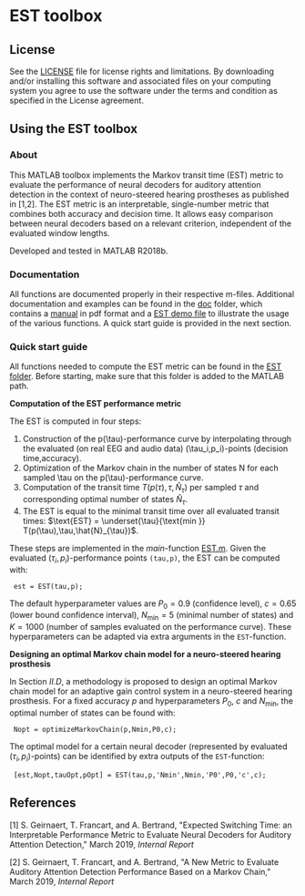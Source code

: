 
# EST toolbox

## License

See the [LICENSE](LICENSE.md) file for license rights and limitations.  By downloading and/or installing this software and associated files on your computing system you agree to use the software under the terms and condition as specified in the License agreement.

## Using the EST toolbox

### About

This MATLAB toolbox implements the Markov transit time (EST) metric to evaluate the performance of neural decoders for auditory attention detection in the context of neuro-steered hearing prostheses as published in [1,2]. The EST metric is an interpretable, single-number metric that combines both accuracy and decision time. It allows easy comparison between neural decoders based on a relevant criterion, independent of the evaluated window lengths.

Developed and tested in MATLAB R2018b.

### Documentation

All functions are documented properly in their respective m-files. Additional documentation  and examples can be found in the [doc](doc/) folder, which contains a  [manual](doc/manual.pdf) in pdf format and a [EST demo file](doc/est_demo.m) to illustrate  the usage of the various functions. A quick start guide is provided in the next section.
 
### Quick start guide
 
All functions needed to compute the EST metric can be found in the [EST folder](est/). Before starting, make sure that this folder is added to the MATLAB path.

**Computation of the EST performance metric**

The EST is computed in four steps:

 1. Construction of the p(\tau)-performance curve by interpolating through the evaluated (on real EEG and audio data) (\tau_i,p_i)-points  (decision time,accuracy).
 2. Optimization of the Markov chain in the number of states N for each sampled \tau on the p(\tau)-performance curve.
 3. Computation of the transit time $T(p(\tau),\tau,\hat{N}_{\tau})$ per sampled $\tau$ and corresponding optimal number of states $\hat{N}_{\tau}$.
 4. The EST is equal to the minimal transit time over all evaluated transit times: 
 $\text{EST} = \underset{\tau}{\text{min }} T(p(\tau),\tau,\hat{N}_{\tau})$.
 
These steps are implemented in the *main*-function [EST.m](est/EST.m). Given the evaluated $(\tau_i,p_i)$-performance points `(tau,p)`, the EST can be computed with:

     est = EST(tau,p);
 The default hyperparameter values are $P_0 = 0.9$ (confidence level), $c = 0.65$ (lower bound confidence interval), $N_{\text{min}} = 5$ (minimal number of states) and $K = 1000$ (number of samples evaluated on the performance curve). These hyperparameters can be adapted via extra arguments in the `EST`-function.
 
**Designing an optimal Markov chain model for a neuro-steered hearing prosthesis** 

In Section *II.D*, a methodology is proposed to design an optimal Markov chain model for an adaptive gain control system in a neuro-steered hearing prosthesis. For a fixed accuracy $p$ and hyperparameters $P_0$, $c$ and $N_{\text{min}}$, the optimal number of states can be found with:

     Nopt = optimizeMarkovChain(p,Nmin,P0,c);


The optimal model for a certain neural decoder (represented by evaluated $(\tau_i,p_i)$-points) can be identified by extra outputs of the `EST`-function:

     [est,Nopt,tauOpt,pOpt] = EST(tau,p,'Nmin',Nmin,'P0',P0,'c',c);

 ## References
 
[1] S. Geirnaert, T. Francart, and A. Bertrand,  "Expected Switching Time: an Interpretable Performance Metric to Evaluate Neural Decoders for Auditory Attention Detection," March 2019, *Internal Report*

[2] S. Geirnaert, T. Francart, and A. Bertrand,  "A New Metric to Evaluate Auditory Attention Detection Performance Based on a Markov Chain," March 2019, *Internal Report*

